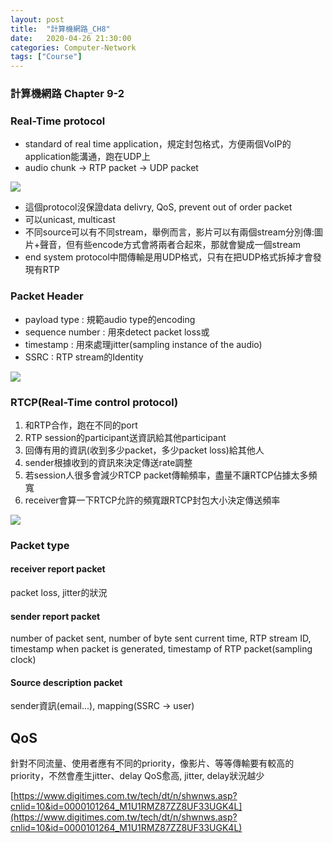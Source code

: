 ```yaml
---
layout: post
title:  "計算機網路_CH8"
date:   2020-04-26 21:30:00
categories: Computer-Network
tags: ["Course"]
---
```


### 計算機網路 Chapter 9-2



### Real-Time protocol

- standard of real time application，規定封包格式，方便兩個VoIP的application能溝通，跑在UDP上
- audio chunk -> RTP packet -> UDP packet

![](https://i.imgur.com/aIDWBKG.png)

- 這個protocol沒保證data delivry, QoS, prevent out of order packet
- 可以unicast, multicast
- 不同source可以有不同stream，舉例而言，影片可以有兩個stream分別傳:圖片+聲音，但有些encode方式會將兩者合起來，那就會變成一個stream
- end system protocol中間傳輸是用UDP格式，只有在把UDP格式拆掉才會發現有RTP



### Packet Header

- payload type : 規範audio type的encoding
- sequence number : 用來detect packet loss或
- timestamp : 用來處理jitter(sampling instance of the audio)
- SSRC : RTP stream的Identity

![](https://i.imgur.com/2XPJe0R.png)


### RTCP(Real-Time control protocol)

1. 和RTP合作，跑在不同的port
3. RTP session的participant送資訊給其他participant
4. 回傳有用的資訊(收到多少packet，多少packet loss)給其他人
5. sender根據收到的資訊來決定傳送rate調整
6. 若session人很多會減少RTCP packet傳輸頻率，盡量不讓RTCP佔據太多頻寬
7. receiver會算一下RTCP允許的頻寬跟RTCP封包大小決定傳送頻率

![](https://i.imgur.com/VZOphTv.png)


### Packet type

#### receiver report packet

packet loss, jitter的狀況

#### sender report packet

number of packet sent, number of byte sent
current time, RTP stream ID, timestamp when packet is generated, timestamp of RTP packet(sampling clock)

#### Source description packet

sender資訊(email...), mapping(SSRC -> user)

## QoS

針對不同流量、使用者應有不同的priority，像影片、等等傳輸要有較高的priority，不然會產生jitter、delay
QoS愈高, jitter, delay狀況越少

[https://www.digitimes.com.tw/tech/dt/n/shwnws.asp?cnlid=10&id=0000101264_M1U1RMZ87ZZ8UF33UGK4L](https://www.digitimes.com.tw/tech/dt/n/shwnws.asp?cnlid=10&id=0000101264_M1U1RMZ87ZZ8UF33UGK4L)